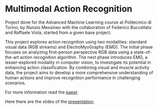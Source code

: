 # Multimodal Action Recognition

Project done for the Advanced Machine Learning course at Politecnico di Torino, by Nunzio Messineo with the collaboration of Federico Buccellato and Raffaele Viola, started from a given base project.

This project explores action recognition using two modalities: standard visual data (RGB streams) and ElectroMyoGraphy (EMG). The initial phase focuses on analyzing first-person perspective RGB data using a state-of-the-art action recognition algorithm. The next phase introduces EMG, a lesser-explored modality in computer vision, to investigate its potential in enhancing action classification. By combining visual and muscle activity data, the project aims to develop a more comprehensive understanding of human actions and improve recognition performance in challenging scenarios.

For more information read the [paper](https://github.com/Nunziojh/MultimodalActionRecognition/blob/main/paper.pdf)

Here there are the slides of the [presentation](https://www.canva.com/design/DAGQYb7wKdw/A_3D7ZRhG1OQV0yqkcgOAw/edit?utm_content=DAGQYb7wKdw&utm_campaign=designshare&utm_medium=link2&utm_source=sharebutton).
